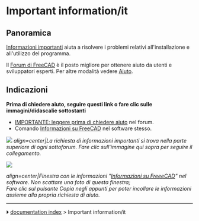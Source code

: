# Important information/it
## Panoramica

[Informazioni importanti](Important_information/it.md) aiuta a risolvere i problemi relativi all\'installazione e all\'utilizzo del programma.

Il [Forum di FreeCAD](https://forum.freecadweb.org/viewforum.php?f=3) è il posto migliore per ottenere aiuto da utenti e sviluppatori esperti. Per altre modalità vedere [Aiuto](Help/it.md).



## Indicazioni


**Prima di chiedere aiuto, seguire questi link o fare clic sulle immagini/didascalie sottostanti**

-   [IMPORTANTE: leggere prima di chiedere aiuto](https://forum.freecadweb.org/viewtopic.php?f=3&t=2264) nel forum.
-   Comando [Informazioni su FreeCAD](Std_About/it.md) nel software stesso.

![](images/Important_information-updated.png ) 
*align=center|La richiesta di informazioni importanti si trova nella parte superiore di ogni sottoforum. Fare clic sull'immagine qui sopra per seguire il collegamento.*

![](images/Std_About_example.png )



*align=center|Finestra con le informazioni "[Informazioni su FreeeCAD](Std_About/it.md)" nel software. Non scattare una foto di questa finestra;<br/>Fare clic sul pulsante **Copia negli appunti* per poter incollare le informazioni assieme alla propria richiesta di aiuto.**



---
⏵ [documentation index](../README.md) > Important information/it
